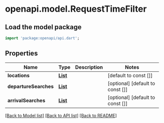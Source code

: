 # openapi.model.RequestTimeFilter

## Load the model package
```dart
import 'package:openapi/api.dart';
```

## Properties
Name | Type | Description | Notes
------------ | ------------- | ------------- | -------------
**locations** | [**List<RequestLocation>**](RequestLocation.md) |  | [default to const []]
**departureSearches** | [**List<RequestTimeFilterDepartureSearch>**](RequestTimeFilterDepartureSearch.md) |  | [optional] [default to const []]
**arrivalSearches** | [**List<RequestTimeFilterArrivalSearch>**](RequestTimeFilterArrivalSearch.md) |  | [optional] [default to const []]

[[Back to Model list]](../README.md#documentation-for-models) [[Back to API list]](../README.md#documentation-for-api-endpoints) [[Back to README]](../README.md)


